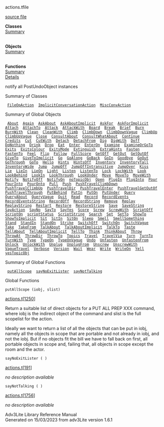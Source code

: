 ---
---
<span class="title">actions.t</span><span class="type">file</span>

[source file](../source/actions.t.html)

**Classes**  
[Summary](#_ClassSummary_)  
 

**Objects**  
[Summary](#_ObjectSummary_)  
 

**Functions**  
[Summary](#_FunctionSummary_)  
[Details](#_Functions_)

<div class="fdesc">

notify all PostUndoObject instances

</div>

<span id="_ClassSummary_"></span>

<div class="mjhd">

<span class="hdln">Summary of Classes</span>  

</div>

` `[`FileOpAction`](../object/FileOpAction.html)`  `[`ImplicitConversationAction`](../object/ImplicitConversationAction.html)`  `[`MiscConvAction`](../object/MiscConvAction.html)`  `
<span id="_ObjectSummary_"></span>

<div class="mjhd">

<span class="hdln">Summary of Global Objects</span>  

</div>

` `[`About`](../object/About.html)`  `[`Again`](../object/Again.html)`  `[`AskAbout`](../object/AskAbout.html)`  `[`AskAboutImplicit`](../object/AskAboutImplicit.html)`  `[`AskFor`](../object/AskFor.html)`  `[`AskForImplicit`](../object/AskForImplicit.html)`  `[`Attach`](../object/Attach.html)`  `[`AttachTo`](../object/AttachTo.html)`  `[`Attack`](../object/Attack.html)`  `[`AttackWith`](../object/AttackWith.html)`  `[`Board`](../object/Board.html)`  `[`Break`](../object/Break.html)`  `[`Brief`](../object/Brief.html)`  `[`Burn`](../object/Burn.html)`  `[`BurnWith`](../object/BurnWith.html)`  `[`Clean`](../object/Clean.html)`  `[`CleanWith`](../object/CleanWith.html)`  `[`Climb`](../object/Climb.html)`  `[`ClimbDown`](../object/ClimbDown.html)`  `[`ClimbDownVague`](../object/ClimbDownVague.html)`  `[`ClimbUp`](../object/ClimbUp.html)`  `[`ClimbUpVague`](../object/ClimbUpVague.html)`  `[`Close`](../object/Close.html)`  `[`ConsultAbout`](../object/ConsultAbout.html)`  `[`ConsultWhatAbout`](../object/ConsultWhatAbout.html)`  `[`Continue`](../object/Continue.html)`  `[`Credits`](../object/Credits.html)`  `[`Cut`](../object/Cut.html)`  `[`CutWith`](../object/CutWith.html)`  `[`Detach`](../object/Detach.html)`  `[`DetachFrom`](../object/DetachFrom.html)`  `[`Dig`](../object/Dig.html)`  `[`DigWith`](../object/DigWith.html)`  `[`Doff`](../object/Doff.html)`  `[`DoNothing`](../object/DoNothing.html)`  `[`Drink`](../object/Drink.html)`  `[`Drop`](../object/Drop.html)`  `[`Eat`](../object/Eat.html)`  `[`Enter`](../object/Enter.html)`  `[`EnterOn`](../object/EnterOn.html)`  `[`Examine`](../object/Examine.html)`  `[`ExamineOrGoTo`](../object/ExamineOrGoTo.html)`  `[`Exits`](../object/Exits.html)`  `[`ExitsColour`](../object/ExitsColour.html)`  `[`ExitsMode`](../object/ExitsMode.html)`  `[`Extinguish`](../object/Extinguish.html)`  `[`ExtraHints`](../object/ExtraHints.html)`  `[`Fasten`](../object/Fasten.html)`  `[`FastenTo`](../object/FastenTo.html)`  `[`Feel`](../object/Feel.html)`  `[`Flip`](../object/Flip.html)`  `[`Follow`](../object/Follow.html)`  `[`FullScore`](../object/FullScore.html)`  `[`GetOff`](../object/GetOff.html)`  `[`GetOut`](../object/GetOut.html)`  `[`GetOutOf`](../object/GetOutOf.html)`  `[`GiveTo`](../object/GiveTo.html)`  `[`GiveToImplicit`](../object/GiveToImplicit.html)`  `[`Go`](../object/Go.html)`  `[`GoAlong`](../object/GoAlong.html)`  `[`GoBack`](../object/GoBack.html)`  `[`GoIn`](../object/GoIn.html)`  `[`Goodbye`](../object/Goodbye.html)`  `[`GoOut`](../object/GoOut.html)`  `[`GoThrough`](../object/GoThrough.html)`  `[`GoTo`](../object/GoTo.html)`  `[`Hello`](../object/Hello.html)`  `[`Hints`](../object/Hints.html)`  `[`HintsOff`](../object/HintsOff.html)`  `[`Inventory`](../object/Inventory.html)`  `[`InventoryTall`](../object/InventoryTall.html)`  `[`InventoryWide`](../object/InventoryWide.html)`  `[`Jump`](../object/Jump.html)`  `[`JumpOff`](../object/JumpOff.html)`  `[`JumpOffIntransitive`](../object/JumpOffIntransitive.html)`  `[`JumpOver`](../object/JumpOver.html)`  `[`Kiss`](../object/Kiss.html)`  `[`Lie`](../object/Lie.html)`  `[`LieIn`](../object/LieIn.html)`  `[`LieOn`](../object/LieOn.html)`  `[`Light`](../object/Light.html)`  `[`Listen`](../object/Listen.html)`  `[`ListenTo`](../object/ListenTo.html)`  `[`Lock`](../object/Lock.html)`  `[`LockWith`](../object/LockWith.html)`  `[`Look`](../object/Look.html)`  `[`LookBehind`](../object/LookBehind.html)`  `[`LookIn`](../object/LookIn.html)`  `[`LookThrough`](../object/LookThrough.html)`  `[`LookUnder`](../object/LookUnder.html)`  `[`Move`](../object/Move.html)`  `[`MoveTo`](../object/MoveTo.html)`  `[`MoveWith`](../object/MoveWith.html)`  `[`Notify`](../object/Notify.html)`  `[`NotifyOff`](../object/NotifyOff.html)`  `[`NotifyOn`](../object/NotifyOn.html)`  `[`noTopicObj`](../object/noTopicObj.html)`  `[`Open`](../object/Open.html)`  `[`PlugIn`](../object/PlugIn.html)`  `[`PlugInto`](../object/PlugInto.html)`  `[`Pour`](../object/Pour.html)`  `[`PourInto`](../object/PourInto.html)`  `[`PourOnto`](../object/PourOnto.html)`  `[`Pull`](../object/Pull.html)`  `[`Push`](../object/Push.html)`  `[`PushTravelClimbDown`](../object/PushTravelClimbDown.html)`  `[`PushTravelClimbUp`](../object/PushTravelClimbUp.html)`  `[`PushTravelDir`](../object/PushTravelDir.html)`  `[`PushTravelEnter`](../object/PushTravelEnter.html)`  `[`PushTravelGetOutOf`](../object/PushTravelGetOutOf.html)`  `[`PushTravelThrough`](../object/PushTravelThrough.html)`  `[`PutBehind`](../object/PutBehind.html)`  `[`PutIn`](../object/PutIn.html)`  `[`PutOn`](../object/PutOn.html)`  `[`PutUnder`](../object/PutUnder.html)`  `[`Query`](../object/Query.html)`  `[`QueryAbout`](../object/QueryAbout.html)`  `[`QueryVague`](../object/QueryVague.html)`  `[`Quit`](../object/Quit.html)`  `[`Read`](../object/Read.html)`  `[`Record`](../object/Record.html)`  `[`RecordEvents`](../object/RecordEvents.html)`  `[`RecordEventsString`](../object/RecordEventsString.html)`  `[`RecordOff`](../object/RecordOff.html)`  `[`RecordString`](../object/RecordString.html)`  `[`Remove`](../object/Remove.html)`  `[`Replay`](../object/Replay.html)`  `[`ReplayString`](../object/ReplayString.html)`  `[`Restart`](../object/Restart.html)`  `[`Restore`](../object/Restore.html)`  `[`RestoreString`](../object/RestoreString.html)`  `[`Save`](../object/Save.html)`  `[`SaveString`](../object/SaveString.html)`  `[`SayAction`](../object/SayAction.html)`  `[`SayNo`](../object/SayNo.html)`  `[`SayTo`](../object/SayTo.html)`  `[`SayYes`](../object/SayYes.html)`  `[`Score`](../object/Score.html)`  `[`Screw`](../object/Screw.html)`  `[`ScrewWith`](../object/ScrewWith.html)`  `[`ScriptOff`](../object/ScriptOff.html)`  `[`ScriptOn`](../object/ScriptOn.html)`  `[`scriptStatus`](../object/scriptStatus.html)`  `[`ScriptString`](../object/ScriptString.html)`  `[`Search`](../object/Search.html)`  `[`Set`](../object/Set.html)`  `[`SetTo`](../object/SetTo.html)`  `[`ShowTo`](../object/ShowTo.html)`  `[`ShowToImplicit`](../object/ShowToImplicit.html)`  `[`Sit`](../object/Sit.html)`  `[`SitIn`](../object/SitIn.html)`  `[`SitOn`](../object/SitOn.html)`  `[`Sleep`](../object/Sleep.html)`  `[`Smell`](../object/Smell.html)`  `[`SmellSomething`](../object/SmellSomething.html)`  `[`Stand`](../object/Stand.html)`  `[`StandIn`](../object/StandIn.html)`  `[`StandOn`](../object/StandOn.html)`  `[`Strike`](../object/Strike.html)`  `[`SwitchOff`](../object/SwitchOff.html)`  `[`SwitchOn`](../object/SwitchOn.html)`  `[`SwitchVague`](../object/SwitchVague.html)`  `[`Take`](../object/Take.html)`  `[`TakeFrom`](../object/TakeFrom.html)`  `[`TalkAbout`](../object/TalkAbout.html)`  `[`TalkAboutImplicit`](../object/TalkAboutImplicit.html)`  `[`TalkTo`](../object/TalkTo.html)`  `[`Taste`](../object/Taste.html)`  `[`TellAbout`](../object/TellAbout.html)`  `[`TellAboutImplicit`](../object/TellAboutImplicit.html)`  `[`TellTo`](../object/TellTo.html)`  `[`Think`](../object/Think.html)`  `[`ThinkAbout`](../object/ThinkAbout.html)`  `[`Throw`](../object/Throw.html)`  `[`ThrowAt`](../object/ThrowAt.html)`  `[`ThrowDir`](../object/ThrowDir.html)`  `[`ThrowTo`](../object/ThrowTo.html)`  `[`Topics`](../object/Topics.html)`  `[`Travel`](../object/Travel.html)`  `[`TravelVia`](../object/TravelVia.html)`  `[`Turn`](../object/Turn.html)`  `[`TurnTo`](../object/TurnTo.html)`  `[`TurnWith`](../object/TurnWith.html)`  `[`Type`](../object/Type.html)`  `[`TypeOn`](../object/TypeOn.html)`  `[`TypeOnVague`](../object/TypeOnVague.html)`  `[`Undo`](../object/Undo.html)`  `[`Unfasten`](../object/Unfasten.html)`  `[`UnfastenFrom`](../object/UnfastenFrom.html)`  `[`Unlock`](../object/Unlock.html)`  `[`UnlockWith`](../object/UnlockWith.html)`  `[`Unplug`](../object/Unplug.html)`  `[`UnplugFrom`](../object/UnplugFrom.html)`  `[`Unscrew`](../object/Unscrew.html)`  `[`UnscrewWith`](../object/UnscrewWith.html)`  `[`VagueTravel`](../object/VagueTravel.html)`  `[`Verbose`](../object/Verbose.html)`  `[`Version`](../object/Version.html)`  `[`Wait`](../object/Wait.html)`  `[`Wear`](../object/Wear.html)`  `[`Write`](../object/Write.html)`  `[`WriteOn`](../object/WriteOn.html)`  `[`Yell`](../object/Yell.html)`  `[`yesTopicObj`](../object/yesTopicObj.html)`  `
<span id="FunctionSummary_"></span>

<div class="mjhd">

<span class="hdln">Summary of Global Functions</span>  

</div>

` `[`putAllScope`](#putAllScope)`  `[`sayNoExitLister`](#sayNoExitLister)`  `[`sayNotTalking`](#sayNotTalking)`  `

<span id="_Functions_"></span>

<div class="mjhd">

<span class="hdln">Global Functions</span>  

</div>

<span id="putAllScope"></span>

`putAllScope (iobj, slist)`

[actions.t](../file/actions.t.html)\[[1250](../source/actions.t.html#1250)\]

<div class="desc">

Return a suitable list of direct objects for a PUT ALL PREP XXX command,
where iobj is the indirect object of the command and slist is the full
scopelist for the action.

Ideally we want to return a list of all the objects that can be put in
iobj, namely all the objects in scope that are portable and not already
in iobj, and not the iobj. But if no objects fit the bill we have to
fall back on first, all portable objects in scope and, failing that, all
objects in scope except the room and the actor.

</div>

<span id="sayNoExitLister"></span>

`sayNoExitLister ( )`

[actions.t](../file/actions.t.html)\[[191](../source/actions.t.html#191)\]

<div class="desc">

*no description available*

</div>

<span id="sayNotTalking"></span>

`sayNotTalking ( )`

[actions.t](../file/actions.t.html)\[[1756](../source/actions.t.html#1756)\]

<div class="desc">

*no description available*

</div>

<div class="ftr">

Adv3Lite Library Reference Manual  
Generated on 15/03/2023 from adv3Lite version 1.6.1

</div>
